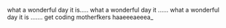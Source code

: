 what a wonderful day it is..... what a wonderful day it ...... what a wonderful day it is ....... get coding motherfkers haaeeeaeeea_
